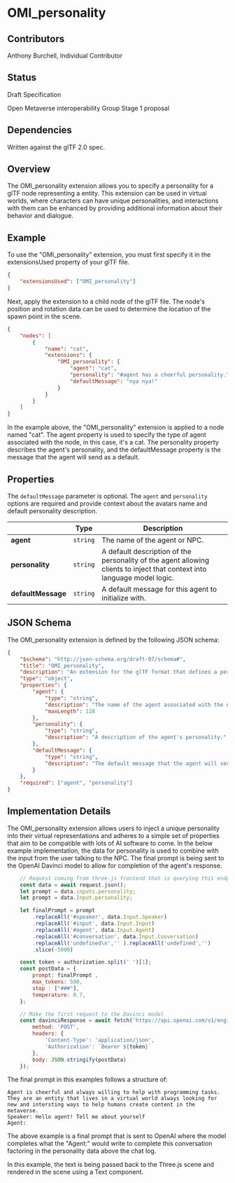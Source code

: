# OMI_personality

## Contributors
Anthony Burchell, Individual Contributor

## Status
Draft Specification

Open Metaverse interoperability Group Stage 1 proposal

## Dependencies
Written against the glTF 2.0 spec.

## Overview
The OMI_personality extension allows you to specify a personality for a glTF node representing a entity. This extension can be used in virtual worlds, where characters can have unique personalities, and interactions with them can be enhanced by providing additional information about their behavior and dialogue.

## Example

To use the "OMI_personality" extension, you must first specify it in the extensionsUsed property of your glTF file.

```json
{
	"extensionsUsed": ["OMI_personality"]
}
```

Next, apply the extension to a child node of the glTF file. The node's position and rotation data can be used to determine the location of the spawn point in the scene.

```json
{
	"nodes": [
		{
			"name": "cat",
			"extensions": {
				"OMI_personality": {
					"agent": "cat",
					"personality": "#agent has a cheerful personality.",
					"defaultMessage": "nya nya!"
				}
			}
		}
	]
}
```

In the example above, the "OMI_personality" extension is applied to a node named "cat". The agent property is used to specify the type of agent associated with the node, in this case, it's a cat. The personality property describes the agent's personality, and the defaultMessage property is the message that the agent will send as a default.

## Properties

The `defaultMessage` parameter is optional. The `agent` and `personality` options are required and provide context about the avatars name and default personality description.

|           | Type     | Description                                                                                                   |
| ----------| -------- | ------------------------------------------------------------------------------------------------------------- |
| **agent** | `string` | The name of the agent or NPC.                     |
| **personality** | `string` | A default description of the personality of the agent allowing clients to inject that context into language model logic. |
| **defaultMessage** | `string` | A default message for this agent to initialize with. |

## JSON Schema
The OMI_personality extension is defined by the following JSON schema:

```json
{
	"$schema": "http://json-schema.org/draft-07/schema#",
	"title": "OMI_personality",
	"description": "An extension for the glTF format that defines a personality for a node and an endpoint where additional information can be queried.",
	"type": "object",
	"properties": {
		"agent": {
			"type": "string",
			"description": "The name of the agent associated with the node.",
			"maxLength": 128
		},
		"personality": {
			"type": "string",
			"description": "A description of the agent's personality."
		},
		"defaultMessage": {
			"type": "string",
			"description": "The default message that the agent will send on initialization."
		}
	},
	"required": ["agent", "personality"]
}
```

## Implementation Details

The OMI_personality extension allows users to inject a unique personality into their virtual representations and adheres to a simple set of properties that aim to be compatible with lots of AI software to come. In the below example implementation, the data for personality is used to combine with the input from the user talking to the NPC. The final prompt is being sent to the OpenAI Davinci model to allow for completion of the agent's response.

```js
	// Request coming from three.js frontend that is querying this endpoint making a call to the GPT-3 model. Contains the Personality data embeded in the NPC file.
    const data = await request.json();
    let prompt = data.inputs.personality;
    let prompt = data.Input.personality;

    let finalPrompt = prompt
        .replaceAll('#speaker', data.Input.Speaker)
        .replaceAll('#input', data.Input.Input)
        .replaceAll('#agent', data.Input.Agent)
        .replaceAll('#conversation', data.Input.Conversation)
        .replaceAll('undefined\n','' ).replaceAll('undefined','')
        .slice(-5000)

    const token = authorization.split(' ')[1];
    const postData = {
        prompt: finalPrompt	,
        max_tokens: 500,
        stop : ["###"],
        temperature: 0.7,
    };

    // Make the first request to the Davinci model
    const davinciResponse = await fetch('https://api.openai.com/v1/engines/text-davinci-003/completions', {
        method: 'POST',
        headers: {
            'Content-Type': 'application/json',
            'Authorization': `Bearer ${token}`
        },
        body: JSON.stringify(postData)
    });

```

 The final prompt in this examples follows a structure of:

```
Agent is cheerful and always willing to help with programming tasks. They are an entity that lives in a virtual world always looking for new and intersting ways to help humans create content in the metaverse.
Speaker: Hello agent! Tell me about yourself
Agent:
```

The above example is a final prompt that is sent to OpenAI where the model completes what the "Agent:" would write to complete this conversation factoring in the personality data above the chat log.

In this example, the text is being passed back to the Three.js scene and rendered in the scene using a Text component.
